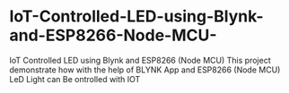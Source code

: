 # IoT-Controlled-LED-using-Blynk-and-ESP8266-Node-MCU-
IoT Controlled LED using Blynk and ESP8266 (Node MCU)
This project demonstrate how with the help of BLYNK App and ESP8266 (Node MCU) LeD Light can Be ontrolled with IOT
